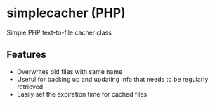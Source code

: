 # simplecacher (PHP)
Simple PHP text-to-file cacher class

## Features
* Overwrites old files with same name
* Useful for backing up and updating info that needs to be regularly retrieved
* Easily set the expiration time for cached files
